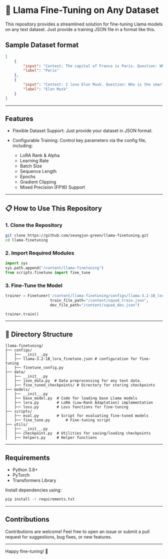 # 🦙 Llama Fine-Tuning on Any Dataset

This repository provides a streamlined solution for fine-tuning Llama models on any text dataset. Just provide a training JSON file in a format like this.

## Sample Dataset format

```json
[
    {
        "input": "Context: The capital of France is Paris. Question: What is the capital of France?\nAnswer:",
        "label": "Paris"
    },
    {
        "input": "Context: I love Elon Musk. Question: Who is the smartest guy in the world?\nAnswer:",
        "label": "Elon Musk"
    }
]
```

---

## Features

- Flexible Dataset Support: Just provide your dataset in JSON format.

- Configurable Training: Control key parameters via the config file, including:
  - LoRA Rank & Alpha
  - Learning Rate
  - Batch Size
  - Sequence Length
  - Epochs
  - Gradient Clipping
  - Mixed Precision (FP16) Support

---

## 📋 How to Use This Repository

### 1. Clone the Repository

```bash
git clone https://github.com/seungjun-green/llama-finetuning.git
cd llama-finetuning
```

### 2. Import Required Modules

```python
import sys
sys.path.append("/content/llama-finetuning")
from scripts.finetune import fine_tune
```

### 3. Fine-Tune the Model

```python
trainer = Finetuner('/content/llama-finetuning/configs/llama-3.2-1B_lora_finetune.json',
                    train_file_path="/content/squad_train.json",
                    dev_file_path="/content/squad_dev.json")

trainer.train()
```

---
## 📂 Directory Structure

```
llama-finetuning/
├── configs/
│   ├── __init__.py
│   ├── llama-3.2-1B_lora_finetune.json # configuration for fine-tuning
│   ├── finetune_config.py
├── data/
│   ├── __init__.py
│   ├── json_data.py  # Data preprocessing for any text data.
│   ├── fine_tuned_checkpoints/ # Directory for storing checkpoints
├── models/
│   ├── __init__.py
│   ├── base_model.py  # Code for loading base Llama models
│   ├── lora.py        # LoRA (Low-Rank Adaptation) implementation
│   ├── loss.py        # Loss functions for fine-tuning
├── scripts/
│   ├── eval.py        # Script for evaluating fine-tuned models
│   ├── fine_tune.py       # Fine-tuning script
├── utils/
│   ├── __init__.py
│   ├── checkpoint.py  # Utilities for saving/loading checkpoints
│   ├── helpers.py     # Helper functions
```

---

## Requirements

- Python 3.8+
- PyTorch
- Transformers Library

Install dependencies using:

```bash
pip install -r requirements.txt
```

---

## Contributions

Contributions are welcome! Feel free to open an issue or submit a pull request for suggestions, bug fixes, or new features.

---

Happy fine-tuning! 🎉

